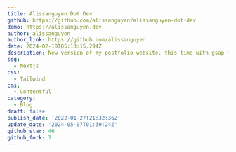 ```yaml
---
title: Alissanguyen Dot Dev
github: https://github.com/alissanguyen/alissanguyen-dot-dev
demo: https://alissanguyen.dev
author: alissanguyen
author_link: https://github.com/alissanguyen
date: 2024-02-18T05:13:15.294Z
description: New version of my postfolio website, this time with gsap for animations
ssg:
  - Nextjs
css:
  - Tailwind
cms:
  - Contentful
category:
  - Blog
draft: false
publish_date: '2022-01-27T21:32:36Z'
update_date: '2024-05-07T01:39:24Z'
github_star: 46
github_fork: 7
---
```

